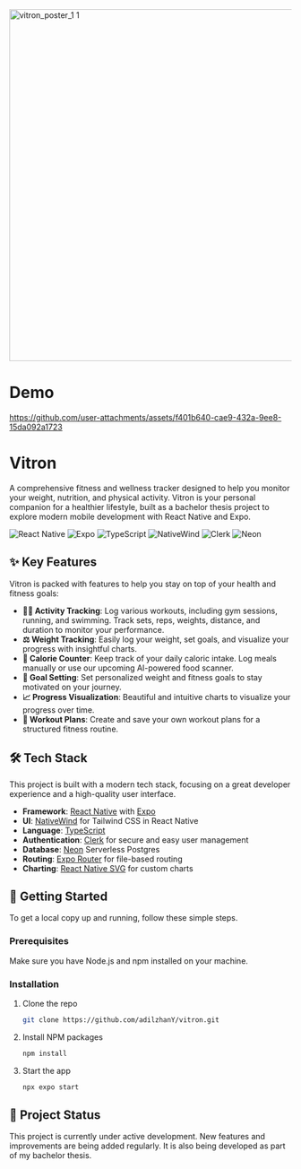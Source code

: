 
<img width="1200" height="628" alt="vitron_poster_1 1" src="https://github.com/user-attachments/assets/4e2fa397-4ebb-4ef6-be25-671ab2e89fa6" />


# Demo

https://github.com/user-attachments/assets/f401b640-cae9-432a-9ee8-15da092a1723


# Vitron

A comprehensive fitness and wellness tracker designed to help you monitor your weight, nutrition, and physical activity. Vitron is your personal companion for a healthier lifestyle, built as a bachelor thesis project to explore modern mobile development with React Native and Expo.

![React Native](https://img.shields.io/badge/React%20Native-0.81-61DAFB?logo=react)
![Expo](https://img.shields.io/badge/Expo-54-000020?logo=expo)
![TypeScript](https://img.shields.io/badge/TypeScript-5-3178c6?logo=typescript)
![NativeWind](https://img.shields.io/badge/NativeWind-4-38b2ac?logo=tailwindcss)
![Clerk](https://img.shields.io/badge/Auth-Clerk-512bf4)
![Neon](https://img.shields.io/badge/Database-Neon-23975E?logo=neon)

</div>

## ✨ Key Features

Vitron is packed with features to help you stay on top of your health and fitness goals:

-   **🏃‍♂️ Activity Tracking**: Log various workouts, including gym sessions, running, and swimming. Track sets, reps, weights, distance, and duration to monitor your performance.
-   **⚖️ Weight Tracking**: Easily log your weight, set goals, and visualize your progress with insightful charts.
-   **🍎 Calorie Counter**: Keep track of your daily caloric intake. Log meals manually or use our upcoming AI-powered food scanner.
-   **🎯 Goal Setting**: Set personalized weight and fitness goals to stay motivated on your journey.
-   **📈 Progress Visualization**: Beautiful and intuitive charts to visualize your progress over time.
-   **📝 Workout Plans**: Create and save your own workout plans for a structured fitness routine.

## 🛠️ Tech Stack

This project is built with a modern tech stack, focusing on a great developer experience and a high-quality user interface.

-   **Framework**: [React Native](https://reactnative.dev/) with [Expo](https://expo.dev/)
-   **UI**: [NativeWind](https://www.nativewind.dev/) for Tailwind CSS in React Native
-   **Language**: [TypeScript](https://www.typescriptlang.org/)
-   **Authentication**: [Clerk](https://clerk.com/) for secure and easy user management
-   **Database**: [Neon](https://neon.tech) Serverless Postgres
-   **Routing**: [Expo Router](https://expo.github.io/router/) for file-based routing
-   **Charting**: [React Native SVG](https://github.com/react-native-svg/react-native-svg) for custom charts

## 🚀 Getting Started

To get a local copy up and running, follow these simple steps.

### Prerequisites

Make sure you have Node.js and npm installed on your machine.

### Installation

1.  Clone the repo
    ```sh
    git clone https://github.com/adilzhanY/vitron.git
    ```
2.  Install NPM packages
    ```sh
    npm install
    ```
3.  Start the app
    ```sh
    npx expo start
    ```

## 🚧 Project Status

This project is currently under active development. New features and improvements are being added regularly. It is also being developed as part of my bachelor thesis.



